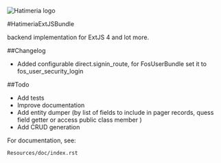 ![Hatimeria logo](http://hatimeria.pl/assets/img/hatimeria_v_220.png)

#HatimeriaExtJSBundle

backend implementation for ExtJS 4 and lot more.

##Changelog

* Added configurable direct.signin_route, for FosUserBundle set it to fos_user_security_login

##Todo

* Add tests
* Improve documentation
* Add entity dumper (by list of fields to include in pager records, quess field getter or access public class member )
* Add CRUD generation

For documentation, see:

    Resources/doc/index.rst
